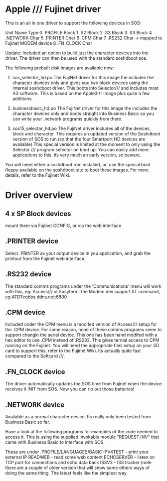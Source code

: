 # Apple /// Fujinet driver

This is an all in one driver to support the following devices in SOS:

Unit  Name       Type
0     .PROFILE   Block
1     .S2        Block
2     .S3        Block
3     .S3        Block
4     .NETWORK   Char
5     .PRINTER   Char
6     .CPM       Char
7     .RS232     Char -> mapped to Fujinet MODEM device
8     .FN_CLOCK  Char

Update:
Included an option to build just the character devices into the driver. The driver can then be used with the standard soshdboot sos.

The following prebuilt disk images are available now:

1. sos_selector_hd.po
The FujiNet driver for this image the includes the character devices only and gives you two block devices using the internal soshdboot driver. This boots into Selector/// and includes most A3 software. This is based on the Apple3rtr image plus quite a few additions.

2. businessbasic_hd.po
The FujiNet driver for this image the includes the character devices only and boots straight into Business Basic so you can write your .network programs quickly from there.

3. sos15_selector_hd.po
The FujiNet driver includes all of the devices, block and character. This requires an updated version of the Soshdboot version of SOS to run.(so that the four Smartport HD devices are available)
This special version is limited at the moment to only using the Selector /// program selector on boot up. You can easily add more applications to this. Its very much an early version, so beware.

You will need either a soshdboot rom installed, or, use the special boot floppy available on the soshdboot site to boot these images. For more details, refer to the Fujinet Wiki.

# Driver overview

## 4 x SP Block devices
mount them via Fujinet CONFIG, or via the web interface

## .PRINTER device
Select .PRINTER as yout output device in you application, and grab the printout from the Fujinet web interface.

## .RS232 device
The standard comms programs under the 'Communications' menu will work with this, eg: Access/// or Easyterm. the Modem dev support AT command, eg ATDTcqbbs.ddns.net:6800 

## .CPM device
Included under the CPM menu is a modifed version of Access/// setup for the .CPM device. For some reason, none of these comms programs seem to support changin the serial device. This one has been hand modifed with a hex editor to use .CPM instead of .RS232. This gives ternial access to CPM running on the Fujinet. You will need the appropriate files setup on your SD card to support this, refer to the Fujinet Wiki. Its actually quite fast compared to the Softcard ///.

## .FN_CLOCK device
The driver automatically updates the SOS time from Fujinet when the device receives it INIT from SOS. Now you can rip out those batteries!

## .NETWORK device
Available as a normal character device. Its really only been tested from Business Basic so far.

Have a look at the following programs for examples of the code needed to access it. This is using the supplied invokable module "REQUEST.INV" that came with Business Basic to interface with SOS.

These are under .PROFILE/LANGUAGES/BASIC
IPV4TEST - print your external IP
READWEB - read some web content
ECHOSERVER - listen on TCP port for connections and echo data back
ISSV3 - ISS tracker (note there are a couple of older version that will show some others ways of doing the same thing. The latest feels like the simplest way.

